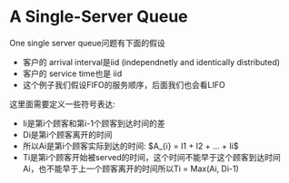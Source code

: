 <h1>A Single-Server Queue</h1>

One single server queue问题有下面的假设
<ul>
  <li>客户的 arrival interval是iid (independnetly and identically distributed)</li>
  <li>客户的 service time也是 iid</li>
  <li>这个例子我们假设FIFO的服务顺序，后面我们也会看LIFO</li>
</ul>

这里面需要定义一些符号表达:
<ul>
  <li> Ii是第i个顾客和第i-1个顾客到达时间的差</li>
  <li> Di是第i个顾客离开的时间 </li>
  <li> 所以Ai是第i个顾客实际到达的时间: $A_{i} = I1 + I2 + ... + Ii$ </li>
  <li> Ti是第i个顾客开始被served的时间，这个时间不能早于这个顾客到达时间Ai，也不能早于上一个顾客离开的时间所以Ti = Max(Ai, Di-1)</li>
  

